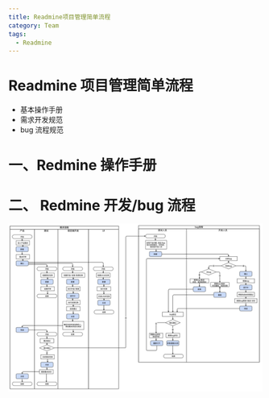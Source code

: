 ```yaml
---
title: Readmine项目管理简单流程
category: Team
tags:
  - Readmine
---
```


# Readmine 项目管理简单流程

- 基本操作手册
- 需求开发规范
- bug 流程规范

# 一、Redmine 操作手册

# 二、 Redmine 开发/bug 流程

![](./images/redmine流程.jpg)
